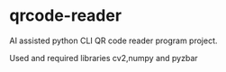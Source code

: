 # qrcode-reader
AI assisted python CLI QR code reader program project.

Used and required libraries cv2,numpy and pyzbar
